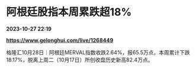 # 阿根廷股指本周累跌超18%

**2023-10-27 22:19**

**https://www.gelonghui.com/live/1268449**

格隆汇10月28日｜阿根廷MERVAL指数收跌2.64%，报65.5万点，本周累计下跌18.17%，脱离上周二（10月17日）所创收盘历史新高82.4万点。